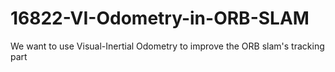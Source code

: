 # 16822-VI-Odometry-in-ORB-SLAM
We want to use Visual-Inertial Odometry to improve the ORB slam's tracking part
